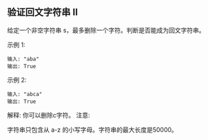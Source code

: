 ## 验证回文字符串 Ⅱ
给定一个非空字符串 s，最多删除一个字符。判断是否能成为回文字符串。

示例 1:
```
输入: "aba"
输出: True
```
示例 2:
```
输入: "abca"
输出: True
```
解释: 你可以删除c字符。
注意:

字符串只包含从 a-z 的小写字母。字符串的最大长度是50000。